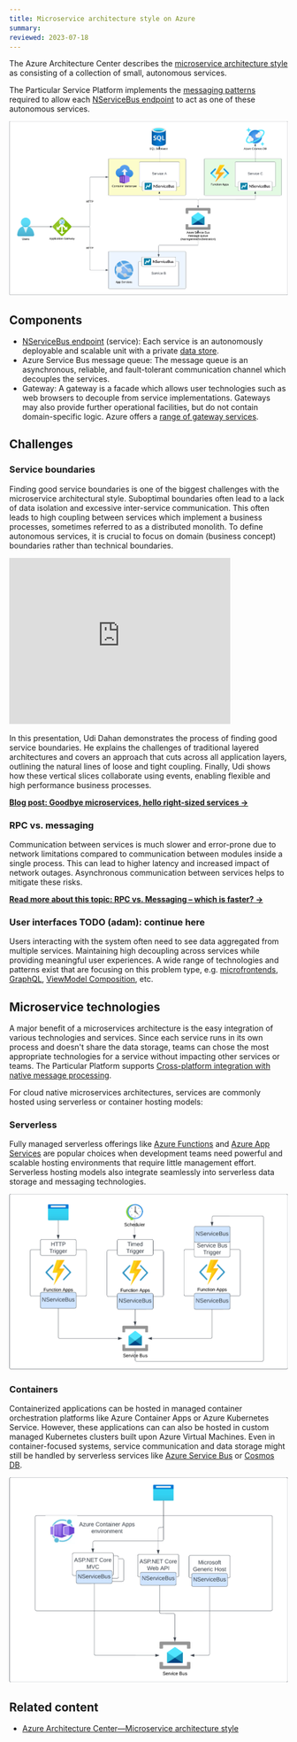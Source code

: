 ```yaml
---
title: Microservice architecture style on Azure
summary:
reviewed: 2023-07-18
---
```


The Azure Architecture Center describes the [microservice architecture style](https://learn.microsoft.com/en-us/azure/architecture/guide/architecture-styles/microservices) as consisting of a collection of small, autonomous services.

The Particular Service Platform implements the [messaging patterns](/nservicebus/messaging/) required to allow each [NServiceBus endpoint](/nservicebus/endpoints) to act as one of these autonomous services.

![](azure-microservices.png)

## Components

* [NServiceBus endpoint](/nservicebus/endpoints) (service): Each service is an autonomously deployable and scalable unit with a private [data store](data-stores.md).
* Azure Service Bus message queue: The message queue is an asynchronous, reliable, and fault-tolerant communication channel which decouples the services.
* Gateway: A gateway is a facade which allows user technologies such as web browsers to decouple from service implementations. Gateways may also provide further operational facilities, but do not contain domain-specific logic. Azure offers a [range of gateway services](https://learn.microsoft.com/en-us/azure/architecture/microservices/design/gateway).

## Challenges

### Service boundaries

Finding good service boundaries is one of the biggest challenges with the microservice architectural style. Suboptimal boundaries often lead to a lack of data isolation and excessive inter-service communication. This often leads to high coupling between services which implement a business processes, sometimes referred to as a distributed monolith. To define autonomous services, it is crucial to focus on domain (business concept) boundaries rather than technical boundaries.

<iframe allowfullscreen frameborder="0" height="300" mozallowfullscreen src="https://player.vimeo.com/video/113515335" webkitallowfullscreen width="400"></iframe>

In this presentation, Udi Dahan demonstrates the process of finding good service boundaries. He explains the challenges of traditional layered architectures and covers an approach that cuts across all application layers, outlining the natural lines of loose and tight coupling. Finally, Udi shows how these vertical slices collaborate using events, enabling flexible and high performance business processes.

[**Blog post: Goodbye microservices, hello right-sized services →**](https://particular.net/blog/goodbye-microservices-hello-right-sized-services)

### RPC vs. messaging

Communication between services is much slower and error-prone due to network limitations compared to communication between modules inside a single process. This can lead to higher latency and increased impact of network outages. Asynchronous communication between services helps to mitigate these risks.

[**Read more about this topic: RPC vs. Messaging – which is faster?  →**](https://particular.net/blog/rpc-vs-messaging-which-is-faster)

### User interfaces TODO (adam): continue here

Users interacting with the system often need to see data aggregated from multiple services. Maintaining high decoupling across services while providing meaningful user experiences. A wide range of technologies and patterns exist that are focusing on this problem type, e.g. [microfrontends](https://en.wikipedia.org/wiki/Microfrontend), [GraphQL](https://graphql.org/), [ViewModel Composition](https://www.viewmodelcomposition.com), etc.

## Microservice technologies

A major benefit of a microservices architecture is the easy integration of various technologies and services. Since each service runs in its own process and doesn't share the data storage, teams can chose the most appropriate technologies for a service without impacting other services or teams. The Particular Platform supports [Cross-platform integration with native message processing](https://particular.net/blog/cross-platform-integration-with-nservicebus-native-message-processing).

For cloud native microservices architectures, services are commonly hosted using serverless or container hosting models:

### Serverless

Fully managed serverless offerings like [Azure Functions](https://azure.microsoft.com/en-us/products/functions) and [Azure App Services](https://azure.microsoft.com/en-us/products/app-service/) are popular choices when development teams need powerful and scalable hosting environments that require little management effort.
Serverless hosting models also integrate seamlessly into serverless data storage and messaging technologies.

![](azure-functions-host.png)


### Containers

Containerized applications can be hosted in managed container orchestration platforms like Azure Container Apps or Azure Kubernetes Service. However, these applications can can also be hosted in custom managed Kubernetes clusters built upon Azure Virtual Machines. Even in container-focused systems, service communication and data storage might still be handled by serverless services like [Azure Service Bus](https://azure.microsoft.com/de-de/products/service-bus) or [Cosmos DB](https://azure.microsoft.com/de-de/products/cosmos-db/).

![](azure-container-host.png)

## Related content

* [Azure Architecture Center—Microservice architecture style](https://learn.microsoft.com/en-us/azure/architecture/guide/architecture-styles/microservices)
